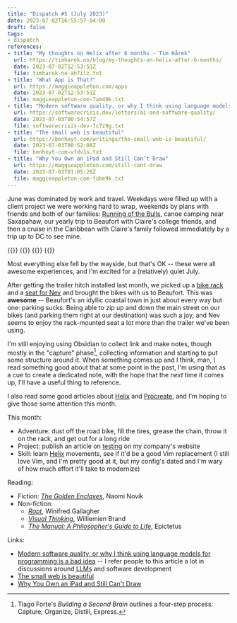 ```yaml
---
title: "Dispatch #5 (July 2023)"
date: 2023-07-02T16:55:57-04:00
draft: false
tags:
- dispatch
references:
- title: "My thoughts on Helix after 6 months - Tim Hårek"
  url: https://timharek.no/blog/my-thoughts-on-helix-after-6-months/
  date: 2023-07-02T12:53:51Z
  file: timharek-no-ah7ilz.txt
- title: "What App is That?"
  url: https://maggieappleton.com/apps
  date: 2023-07-02T12:53:51Z
  file: maggieappleton-com-7am49k.txt
- title: "Modern software quality, or why I think using language models for programming is a bad idea"
  url: https://softwarecrisis.dev/letters/ai-and-software-quality/
  date: 2023-07-03T00:54:57Z
  file: softwarecrisis-dev-7c7z9g.txt
- title: "The small web is beautiful"
  url: https://benhoyt.com/writings/the-small-web-is-beautiful/
  date: 2023-07-03T00:52:08Z
  file: benhoyt-com-vfdv1s.txt
- title: "Why You Own an iPad and Still Can’t Draw"
  url: https://maggieappleton.com/still-cant-draw
  date: 2023-07-03T01:05:26Z
  file: maggieappleton-com-fube9k.txt
---
```


June was dominated by work and travel. Weekdays were filled up with a client project we were working hard to wrap, weekends by plans with friends and both of our families: [Running of the Bulls][1], canoe camping near Saxapahaw, our yearly trip to Beaufort with Claire's college friends, and then a cruise in the Caribbean with Claire's family followed immediately by a trip up to DC to see mine.

[1]: https://bullcityrunning.com/our-races/running-of-the-bulls-8k/

<!--more-->

<div class="image-set">
  {{<thumbnail IMG_4041 "200x150" />}}
  {{<thumbnail 11B423F8-5D03-4155-B548-185E04A04595_1_105_c "200x150" />}}
  {{<thumbnail IMG_9457 "200x150" />}}
  {{<thumbnail C65C4973-3266-4155-9786-F7B379BD8DD9_1_105_c "200x150" />}}
</div>

Most everything else fell by the wayside, but that's OK -- these were all awesome experiences, and I'm excited for a (relatively) quiet July.

After getting the trailer hitch installed last month, we picked up a [bike rack][2] and a [seat for Nev][3] and brought the bikes with us to Beaufort. This was **awesome** -- Beaufort's an idyllic coastal town in just about every way but one: parking sucks. Being able to zip up and down the main street on our bikes (and parking them right at our destination) was such a joy, and Nev seems to enjoy the rack-mounted seat a lot more than the trailer we've been using.

I'm still enjoying using Obsidian to collect link and make notes, though mostly in the "capture" phase[^1], collecting information and starting to put some structure around it. When something comes up and I think, man, I read something good about that at some point in the past, I'm using that as a cue to create a dedicated note, with the hope that the _next_ time it comes up, I'll have a useful thing to reference.

I also read some good articles about [Helix][4] and [Procreate][5], and I'm hoping to give those some attention this month.

[2]: https://1up-usa.com/product/2-super-duty-double
[3]: https://www.thule.com/en-us/child-bike-seats/rear-mounted-child-bike-seats/thule-yepp-nexxt-maxi-_-12080211
[4]: https://timharek.no/blog/my-thoughts-on-helix-after-6-months/
[5]: https://maggieappleton.com/apps

This month:

* Adventure: dust off the road bike, fill the tires, grease the chain, throw it on the rack, and get out for a long ride
* Project: publish an article on [testing][14] on my company's website
* Skill: learn [Helix][13] movements, see if it'd be a good Vim replacement (I still love Vim, and I'm pretty good at it, but my config's dated and I'm wary of how much effort it'll take to modernize)

[13]: https://helix-editor.com/
[14]: /notes/good-tests

Reading:

* Fiction: [_The Golden Enclaves_][6], Naomi Novik
* Non-fiction:
  * [_Rapt_][7], Winifred Gallagher
  * [_Visual Thinking_][8], Williemien Brand
  * [_The Manual: A Philosopher's Guide to Life_][9], Epictetus

[7]: https://bookshop.org/p/books/rapt-attention-and-the-focused-life-winifred-gallagher/7485226?ean=9780143116905
[6]: https://bookshop.org/p/books/the-golden-enclaves-naomi-novik/17789027?ean=9780593158357
[8]: https://bookshop.org/p/books/visual-thinking-empowering-people-and-organisations-through-visual-collaboration-williemien-brand/12408256?ean=9789063694531
[9]: https://bookshop.org/p/books/the-manual-a-philosopher-s-guide-to-life-epictetus/15150488?ean=9781545461112

Links:

* [Modern software quality, or why I think using language models for programming is a bad idea][10] -- I refer people to this article a lot in discussions around <abbr title="large language models">LLMs</abbr> and software development
* [The small web is beautiful][11]
* [Why You Own an iPad and Still Can't Draw][12]

[10]: https://softwarecrisis.dev/letters/ai-and-software-quality/
[11]: https://benhoyt.com/writings/the-small-web-is-beautiful/
[12]: https://maggieappleton.com/still-cant-draw

[^1]: Tiago Forte's _Building a Second Brain_ outlines a four-step process: Capture, Organize, Distill, Express.
